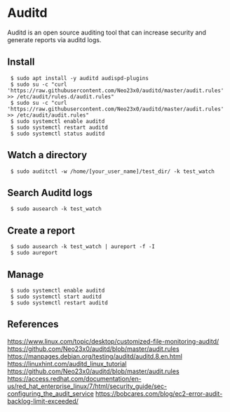 Auditd
=====

Auditd is an open source auditing tool that can increase security and generate reports via auditd logs.    

Install
--------

     $ sudo apt install -y auditd audispd-plugins
     $ sudo su -c "curl 'https://raw.githubusercontent.com/Neo23x0/auditd/master/audit.rules' >> /etc/audit/rules.d/audit.rules"
     $ sudo su -c "curl 'https://raw.githubusercontent.com/Neo23x0/auditd/master/audit.rules' >> /etc/audit/audit.rules"
     $ sudo systemctl enable auditd
     $ sudo systemctl restart auditd
     $ sudo systemctl status auditd
  
Watch a directory
-----------------

     $ sudo auditctl -w /home/[your_user_name]/test_dir/ -k test_watch
  
Search Auditd logs
------------------

     $ sudo ausearch -k test_watch
  
Create a report
----------------

     $ sudo ausearch -k test_watch | aureport -f -I 
     $ sudo aureport
  
Manage
-------

     $ sudo systemctl enable auditd
     $ sudo systemctl start auditd
     $ sudo systemctl restart auditd


References
----------

https://www.linux.com/topic/desktop/customized-file-monitoring-auditd/
https://github.com/Neo23x0/auditd/blob/master/audit.rules
https://manpages.debian.org/testing/auditd/auditd.8.en.html
https://linuxhint.com/auditd_linux_tutorial
https://github.com/Neo23x0/auditd/blob/master/audit.rules
https://access.redhat.com/documentation/en-us/red_hat_enterprise_linux/7/html/security_guide/sec-configuring_the_audit_service
https://bobcares.com/blog/ec2-error-audit-backlog-limit-exceeded/
 
